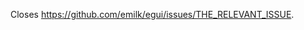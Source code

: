 <!--
Please read the "Making a PR" section of [`CONTRIBUTING.md`](https://github.com/emilk/egui/blob/master/CONTRIBUTING.md) before opening a Pull Request!

* Keep your PR:s small and focused.
* If applicable, add a screenshot or gif.
* Unless this is a trivial change, add a line to the relevant `CHANGELOG.md` under "Unreleased".
* If it is a non-trivial addition, consider adding a demo for it to `egui_demo_lib`.
* Remember to run `cargo fmt` and `cargo clippy`.
* Open the PR as a draft until you have self-reviewed it and run `./sh/check.sh`.
* When you have addressed a PR comment, mark it as resolved.

Please be patient! I will review you PR, but my time is limited!
-->

Closes <https://github.com/emilk/egui/issues/THE_RELEVANT_ISSUE>.
